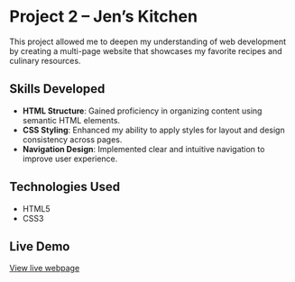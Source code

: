 # Project 2 – Jen’s Kitchen

This project allowed me to deepen my understanding of web development by creating a multi-page website that showcases my favorite recipes and culinary resources.

## Skills Developed
- **HTML Structure**: Gained proficiency in organizing content using semantic HTML elements.
- **CSS Styling**: Enhanced my ability to apply styles for layout and design consistency across pages.
- **Navigation Design**: Implemented clear and intuitive navigation to improve user experience.

## Technologies Used
- HTML5
- CSS3

## Live Demo
[View live webpage](https://uo-cit-drewlesh.github.io/CIS-110-FluencyWithInfoTech/Project2/)
